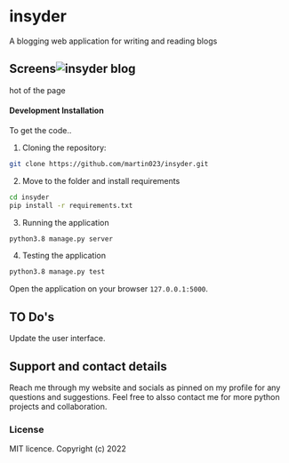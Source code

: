 # insyder
A blogging web application for writing and reading blogs

## Screens![insyder blog](https://user-images.githubusercontent.com/36125591/169084468-b6b59a4-1673-4f16-ba14-8a1b1a3964ac.png)
hot of the page

#### Development Installation
To get the code..

1. Cloning the repository:
  ```bash
  git clone https://github.com/martin023/insyder.git
  ```
2. Move to the folder and install requirements
  ```bash
  cd insyder
  pip install -r requirements.txt
  ```

3. Running the application
  ```bash
  python3.8 manage.py server
  ```
4. Testing the application
  ```bash
  python3.8 manage.py test
  ```
Open the application on your browser `127.0.0.1:5000`.

## TO Do's
Update the user interface.

## Support and contact details
Reach me through my website and socials as pinned on my profile for any questions and suggestions.
Feel free to alsso contact me for more python projects and collaboration.

### License
MIT licence.
Copyright (c) 2022 
